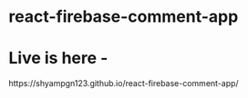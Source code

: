 # react-firebase-comment-app
<h1>Live is here -</h1> https://shyampgn123.github.io/react-firebase-comment-app/

